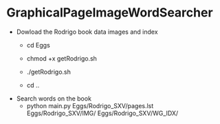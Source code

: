 # GraphicalPageImageWordSearcher

   * Dowload the Rodrigo book data images and index
     * cd Eggs
     * chmod +x getRodrigo.sh
     * ./getRodrigo.sh

     * cd ..
   * Search words on the book
     * python main.py Eggs/Rodrigo_SXV/pages.lst  Eggs/Rodrigo_SXV/IMG/ Eggs/Rodrigo_SXV/WG_IDX/
